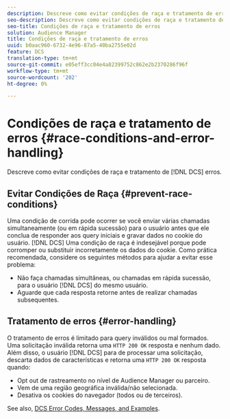 ```yaml
---
description: Descreve como evitar condições de raça e tratamento de erros do DCS.
seo-description: Descreve como evitar condições de raça e tratamento de erros do DCS.
seo-title: Condições de raça e tratamento de erros
solution: Audience Manager
title: Condições de raça e tratamento de erros
uuid: b0aac960-6732-4e96-87a5-40ba2755e02d
feature: DCS
translation-type: tm+mt
source-git-commit: e05eff3cc04e4a82399752c862e2b2370286f96f
workflow-type: tm+mt
source-wordcount: '202'
ht-degree: 0%

---
```



# Condições de raça e tratamento de erros {#race-conditions-and-error-handling}

Descreve como evitar condições de raça e tratamento de [!DNL DCS] erros.

## Evitar Condições de Raça {#prevent-race-conditions}

Uma condição de corrida pode ocorrer se você enviar várias chamadas simultaneamente (ou em rápida sucessão) para o usuário antes que ele conclua de responder aos query iniciais e gravar dados no cookie do usuário. [!DNL DCS] Uma condição de raça é indesejável porque pode corromper ou substituir incorretamente os dados do cookie. Como prática recomendada, considere os seguintes métodos para ajudar a evitar esse problema:

* Não faça chamadas simultâneas, ou chamadas em rápida sucessão, para o usuário [!DNL DCS] do mesmo usuário.
* Aguarde que cada resposta retorne antes de realizar chamadas subsequentes.

## Tratamento de erros {#error-handling}

O tratamento de erros é limitado para query inválidos ou mal formados. Uma solicitação inválida retorna uma `HTTP 200 OK` resposta e nenhum dado. Além disso, o usuário [!DNL DCS] para de processar uma solicitação, descarta dados de características e retorna uma `HTTP 200 OK` resposta quando:

* Opt out de rastreamento no nível de Audience Manager ou parceiro.
* Vem de uma região geográfica inválida/não selecionada.
* Desativa os cookies do navegador (todos ou de terceiros).

See also, [DCS Error Codes, Messages, and Examples](../../../api/dcs-intro/dcs-api-reference/dcs-error-codes.md).